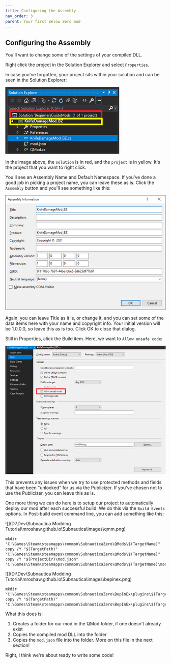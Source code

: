 ```yaml
---
title: Configuring the Assembly
nav_order: 3
parent: Your first Below Zero mod
---
```


## Configuring the Assembly

You'll want to change some of the settings of your compiled DLL.

Right click the project in the Solution Explorer and select `Properties`.

In case you've forgotten, your project sits within your solution and can be seen in the Solution Explorer:

![](.\media\newprojectsolutionexplorer.png)

In the image above, the `solution` is in red, and the `project` is in yellow. It's the project that you want to right click.

You'll see an Assembly Name and Default Namespace. If you've done a good job in picking a project name, you can leave these as is. Click the `Assembly` button and you'll see something like this:

![](.\media\assemblyinformation.png)

Again, you can leave Title as it is, or change it, and you can set some of the data items here with your name and copyright info. Your initial version will be 1.0.0.0, so leave this as is too. Click OK to close that dialog.

Still in Properties, click the Build item. Here, we want to `Allow unsafe code`:

![](.\media\allowunsafecode.png)

This prevents any issues when we try to use protected methods and fields that have been "unlocked" for us via the Publicizer. If you've chosen not to use the Publicizer, you can leave this as is.

One more thing we can do here is to setup our project to automatically deploy our mod after each successful build. We do this via the `Build Events` options. In Post-build event command line, you can add something like this:

![](D:\Dev\Subnautica Modding Tutorial\mroshaw.github.io\Subnautica\images\qmm.png) 

```
mkdir "C:\Games\Steam\steamapps\common\SubnauticaZero\QMods\$(TargetName)"
copy /Y "$(TargetPath)" "C:\Games\Steam\steamapps\common\SubnauticaZero\QMods\$(TargetName)"
copy /Y "$(ProjectDir)\mod.json" "C:\Games\Steam\steamapps\common\SubnauticaZero\QMods\$(TargetName)\mod.json"
```

![](D:\Dev\Subnautica Modding Tutorial\mroshaw.github.io\Subnautica\images\bepinex.png) 

```
mkdir "C:\Games\Steam\steamapps\common\SubnauticaZero\BepInEx\plugins\$(TargetName)"
copy /Y "$(TargetPath)" "C:\Games\Steam\steamapps\common\SubnauticaZero\BepInEx\plugins\$(TargetName)"
```

What this does is:

1.  Creates a folder for our mod in the QMod folder, if one doesn't already exist
2.  Copies the compiled mod DLL into the folder
3.  Copies the `mod.json` file into the folder. More on this file in the next section!

Right, I think we're about ready to write some code!
